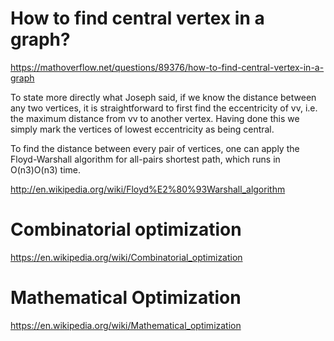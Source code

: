 # How to find central vertex in a graph?

https://mathoverflow.net/questions/89376/how-to-find-central-vertex-in-a-graph

To state more directly what Joseph said, if we know the distance between any two vertices, it is straightforward to first find the eccentricity of vv, i.e. the maximum distance from vv to another vertex. Having done this we simply mark the vertices of lowest eccentricity as being central.

To find the distance between every pair of vertices, one can apply the Floyd-Warshall algorithm for all-pairs shortest path, which runs in O(n3)O(n3) time.

http://en.wikipedia.org/wiki/Floyd%E2%80%93Warshall_algorithm

# Combinatorial optimization
https://en.wikipedia.org/wiki/Combinatorial_optimization

# Mathematical Optimization

https://en.wikipedia.org/wiki/Mathematical_optimization
